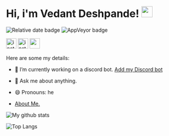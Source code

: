 # Hi, i'm Vedant Deshpande! <img src="https://raw.githubusercontent.com/MartinHeinz/MartinHeinz/master/wave.gif" width="30px">

<img alt="Relative date badge" src="https://img.shields.io/badge/OS-Windows%2010-blue"> <img alt="AppVeyor badge" src="https://img.shields.io/badge/build-passing-brightgreen">

[<img src="https://cdn-icons-png.flaticon.com/512/733/733553.png" alt="instagram" loading="lazy" width="28" height="28" />](https://github.com/vmDeshpande/) 
[<img src="https://cdn-icons-png.flaticon.com/512/2111/2111463.png" alt="instagram" loading="lazy" width="28" height="28" />](https://instagram.com/feathered_beast_) 
[<img src="https://cdn-icons.flaticon.com/png/512/4945/premium/4945973.png?token=exp=1643646471~hmac=4ad0a74aae1c2ee915ff405fd20bcd22" width="28" height="28" />](https://discord.gg/W9K9H862d6)


Here are some my details:

- 🌱 I’m currently working on a discord bot. [Add my Discord bot](https://discord.com/api/oauth2/authorize?client_id=928701961946165308&permissions=8&scope=bot)
- 💬 Ask me about anything.

- 😄 Pronouns: he
- [About Me.](http://vedantdeshpande.freetzi.com/)

![My github stats](https://github-readme-stats.vercel.app/api?username=vmDeshpande&count_private=true&show_icons=true&theme=radical&hide_rank=false)

![Top Langs](https://github-readme-stats.vercel.app/api/top-langs/?username=vmDeshpande)
